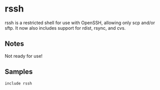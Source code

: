 rssh
====

rssh is a restricted shell for use with OpenSSH, allowing only scp and/or sftp.
It now also includes support for rdist, rsync, and cvs.

Notes
-----

Not ready for use!

Samples
-------
```
include rssh
```
